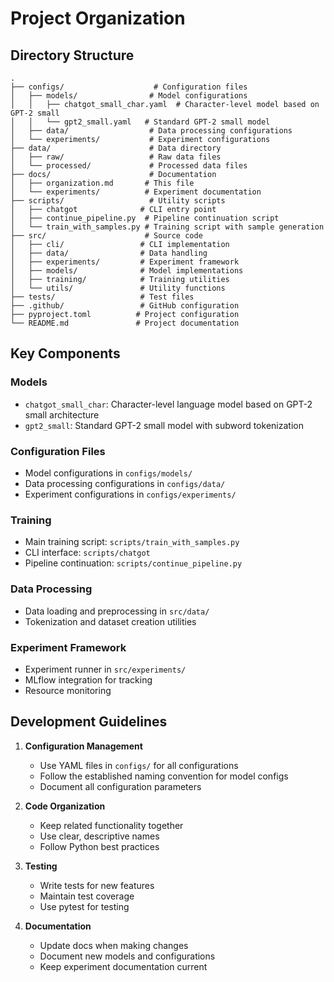 # Project Organization

## Directory Structure

```
.
├── configs/                    # Configuration files
│   ├── models/                # Model configurations
│   │   ├── chatgot_small_char.yaml  # Character-level model based on GPT-2 small
│   │   └── gpt2_small.yaml   # Standard GPT-2 small model
│   ├── data/                  # Data processing configurations
│   └── experiments/           # Experiment configurations
├── data/                      # Data directory
│   ├── raw/                   # Raw data files
│   └── processed/             # Processed data files
├── docs/                      # Documentation
│   ├── organization.md       # This file
│   └── experiments/          # Experiment documentation
├── scripts/                   # Utility scripts
│   ├── chatgot              # CLI entry point
│   ├── continue_pipeline.py  # Pipeline continuation script
│   └── train_with_samples.py # Training script with sample generation
├── src/                      # Source code
│   ├── cli/                 # CLI implementation
│   ├── data/                # Data handling
│   ├── experiments/         # Experiment framework
│   ├── models/              # Model implementations
│   ├── training/            # Training utilities
│   └── utils/               # Utility functions
├── tests/                   # Test files
├── .github/                 # GitHub configuration
├── pyproject.toml          # Project configuration
└── README.md               # Project documentation
```

## Key Components

### Models
- `chatgot_small_char`: Character-level language model based on GPT-2 small architecture
- `gpt2_small`: Standard GPT-2 small model with subword tokenization

### Configuration Files
- Model configurations in `configs/models/`
- Data processing configurations in `configs/data/`
- Experiment configurations in `configs/experiments/`

### Training
- Main training script: `scripts/train_with_samples.py`
- CLI interface: `scripts/chatgot`
- Pipeline continuation: `scripts/continue_pipeline.py`

### Data Processing
- Data loading and preprocessing in `src/data/`
- Tokenization and dataset creation utilities

### Experiment Framework
- Experiment runner in `src/experiments/`
- MLflow integration for tracking
- Resource monitoring

## Development Guidelines

1. **Configuration Management**
   - Use YAML files in `configs/` for all configurations
   - Follow the established naming convention for model configs
   - Document all configuration parameters

2. **Code Organization**
   - Keep related functionality together
   - Use clear, descriptive names
   - Follow Python best practices

3. **Testing**
   - Write tests for new features
   - Maintain test coverage
   - Use pytest for testing

4. **Documentation**
   - Update docs when making changes
   - Document new models and configurations
   - Keep experiment documentation current 